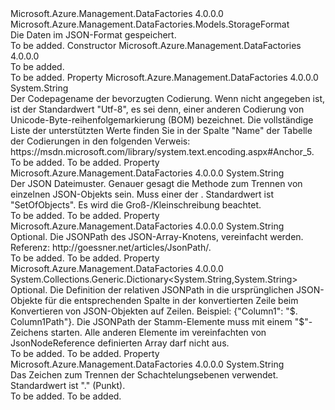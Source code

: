 <Type Name="JsonFormat" FullName="Microsoft.Azure.Management.DataFactories.Models.JsonFormat">
  <TypeSignature Language="C#" Value="public class JsonFormat : Microsoft.Azure.Management.DataFactories.Models.StorageFormat" />
  <TypeSignature Language="ILAsm" Value=".class public auto ansi beforefieldinit JsonFormat extends Microsoft.Azure.Management.DataFactories.Models.StorageFormat" />
  <TypeSignature Language="DocId" Value="T:Microsoft.Azure.Management.DataFactories.Models.JsonFormat" />
  <TypeSignature Language="VB.NET" Value="Public Class JsonFormat&#xA;Inherits StorageFormat" />
  <TypeSignature Language="F#" Value="type JsonFormat = class&#xA;    inherit StorageFormat" />
  <AssemblyInfo>
    <AssemblyName>Microsoft.Azure.Management.DataFactories</AssemblyName>
    <AssemblyVersion>4.0.0.0</AssemblyVersion>
  </AssemblyInfo>
  <Base>
    <BaseTypeName>Microsoft.Azure.Management.DataFactories.Models.StorageFormat</BaseTypeName>
  </Base>
  <Interfaces />
  <Docs>
    <summary>
            Die Daten im JSON-Format gespeichert.
            </summary>
    <remarks>To be added.</remarks>
  </Docs>
  <Members>
    <Member MemberName=".ctor">
      <MemberSignature Language="C#" Value="public JsonFormat ();" />
      <MemberSignature Language="ILAsm" Value=".method public hidebysig specialname rtspecialname instance void .ctor() cil managed" />
      <MemberSignature Language="DocId" Value="M:Microsoft.Azure.Management.DataFactories.Models.JsonFormat.#ctor" />
      <MemberSignature Language="VB.NET" Value="Public Sub New ()" />
      <MemberType>Constructor</MemberType>
      <AssemblyInfo>
        <AssemblyName>Microsoft.Azure.Management.DataFactories</AssemblyName>
        <AssemblyVersion>4.0.0.0</AssemblyVersion>
      </AssemblyInfo>
      <Parameters />
      <Docs>
        <summary>To be added.</summary>
        <remarks>To be added.</remarks>
      </Docs>
    </Member>
    <Member MemberName="EncodingName">
      <MemberSignature Language="C#" Value="public string EncodingName { get; set; }" />
      <MemberSignature Language="ILAsm" Value=".property instance string EncodingName" />
      <MemberSignature Language="DocId" Value="P:Microsoft.Azure.Management.DataFactories.Models.JsonFormat.EncodingName" />
      <MemberSignature Language="VB.NET" Value="Public Property EncodingName As String" />
      <MemberSignature Language="F#" Value="member this.EncodingName : string with get, set" Usage="Microsoft.Azure.Management.DataFactories.Models.JsonFormat.EncodingName" />
      <MemberType>Property</MemberType>
      <AssemblyInfo>
        <AssemblyName>Microsoft.Azure.Management.DataFactories</AssemblyName>
        <AssemblyVersion>4.0.0.0</AssemblyVersion>
      </AssemblyInfo>
      <ReturnValue>
        <ReturnType>System.String</ReturnType>
      </ReturnValue>
      <Docs>
        <summary>
            Der Codepagename der bevorzugten Codierung. Wenn nicht angegeben ist, ist der Standardwert "Utf-8", es sei denn, einer anderen Codierung von Unicode-Byte-reihenfolgemarkierung (BOM) bezeichnet. Die vollständige Liste der unterstützten Werte finden Sie in der Spalte "Name" der Tabelle der Codierungen in den folgenden Verweis: https://msdn.microsoft.com/library/system.text.encoding.aspx#Anchor_5.
            </summary>
        <value>To be added.</value>
        <remarks>To be added.</remarks>
      </Docs>
    </Member>
    <Member MemberName="FilePattern">
      <MemberSignature Language="C#" Value="public string FilePattern { get; set; }" />
      <MemberSignature Language="ILAsm" Value=".property instance string FilePattern" />
      <MemberSignature Language="DocId" Value="P:Microsoft.Azure.Management.DataFactories.Models.JsonFormat.FilePattern" />
      <MemberSignature Language="VB.NET" Value="Public Property FilePattern As String" />
      <MemberSignature Language="F#" Value="member this.FilePattern : string with get, set" Usage="Microsoft.Azure.Management.DataFactories.Models.JsonFormat.FilePattern" />
      <MemberType>Property</MemberType>
      <AssemblyInfo>
        <AssemblyName>Microsoft.Azure.Management.DataFactories</AssemblyName>
        <AssemblyVersion>4.0.0.0</AssemblyVersion>
      </AssemblyInfo>
      <ReturnValue>
        <ReturnType>System.String</ReturnType>
      </ReturnValue>
      <Docs>
        <summary>
            Der JSON Dateimuster. Genauer gesagt die Methode zum Trennen von einzelnen JSON-Objekts sein. Muss einer der <see cref="T:Microsoft.Azure.Management.DataFactories.Models.JsonFormatFilePattern" />.
            Standardwert ist "SetOfObjects".
            Es wird die Groß-/Kleinschreibung beachtet.
            </summary>
        <value>To be added.</value>
        <remarks>To be added.</remarks>
      </Docs>
    </Member>
    <Member MemberName="JsonNodeReference">
      <MemberSignature Language="C#" Value="public string JsonNodeReference { get; set; }" />
      <MemberSignature Language="ILAsm" Value=".property instance string JsonNodeReference" />
      <MemberSignature Language="DocId" Value="P:Microsoft.Azure.Management.DataFactories.Models.JsonFormat.JsonNodeReference" />
      <MemberSignature Language="VB.NET" Value="Public Property JsonNodeReference As String" />
      <MemberSignature Language="F#" Value="member this.JsonNodeReference : string with get, set" Usage="Microsoft.Azure.Management.DataFactories.Models.JsonFormat.JsonNodeReference" />
      <MemberType>Property</MemberType>
      <AssemblyInfo>
        <AssemblyName>Microsoft.Azure.Management.DataFactories</AssemblyName>
        <AssemblyVersion>4.0.0.0</AssemblyVersion>
      </AssemblyInfo>
      <ReturnValue>
        <ReturnType>System.String</ReturnType>
      </ReturnValue>
      <Docs>
        <summary>
            Optional. Die JSONPath des JSON-Array-Knotens, vereinfacht werden. Referenz: http://goessner.net/articles/JsonPath/.
            </summary>
        <value>To be added.</value>
        <remarks>To be added.</remarks>
      </Docs>
    </Member>
    <Member MemberName="JsonPathDefinition">
      <MemberSignature Language="C#" Value="public System.Collections.Generic.Dictionary&lt;string,string&gt; JsonPathDefinition { get; set; }" />
      <MemberSignature Language="ILAsm" Value=".property instance class System.Collections.Generic.Dictionary`2&lt;string, string&gt; JsonPathDefinition" />
      <MemberSignature Language="DocId" Value="P:Microsoft.Azure.Management.DataFactories.Models.JsonFormat.JsonPathDefinition" />
      <MemberSignature Language="VB.NET" Value="Public Property JsonPathDefinition As Dictionary(Of String, String)" />
      <MemberSignature Language="F#" Value="member this.JsonPathDefinition : System.Collections.Generic.Dictionary&lt;string, string&gt; with get, set" Usage="Microsoft.Azure.Management.DataFactories.Models.JsonFormat.JsonPathDefinition" />
      <MemberType>Property</MemberType>
      <AssemblyInfo>
        <AssemblyName>Microsoft.Azure.Management.DataFactories</AssemblyName>
        <AssemblyVersion>4.0.0.0</AssemblyVersion>
      </AssemblyInfo>
      <ReturnValue>
        <ReturnType>System.Collections.Generic.Dictionary&lt;System.String,System.String&gt;</ReturnType>
      </ReturnValue>
      <Docs>
        <summary>
            Optional. Die Definition der relativen JSONPath in die ursprünglichen JSON-Objekte für die entsprechenden Spalte in der konvertierten Zeile beim Konvertieren von JSON-Objekten auf Zeilen. Beispiel: {"Column1": "$. Column1Path"}. Die JSONPath der Stamm-Elemente muss mit einem "$"-Zeichens starten. Alle anderen Elemente im vereinfachten von JsonNodeReference definierten Array darf nicht aus.
            </summary>
        <value>To be added.</value>
        <remarks>To be added.</remarks>
      </Docs>
    </Member>
    <Member MemberName="NestingSeparator">
      <MemberSignature Language="C#" Value="public string NestingSeparator { get; set; }" />
      <MemberSignature Language="ILAsm" Value=".property instance string NestingSeparator" />
      <MemberSignature Language="DocId" Value="P:Microsoft.Azure.Management.DataFactories.Models.JsonFormat.NestingSeparator" />
      <MemberSignature Language="VB.NET" Value="Public Property NestingSeparator As String" />
      <MemberSignature Language="F#" Value="member this.NestingSeparator : string with get, set" Usage="Microsoft.Azure.Management.DataFactories.Models.JsonFormat.NestingSeparator" />
      <MemberType>Property</MemberType>
      <AssemblyInfo>
        <AssemblyName>Microsoft.Azure.Management.DataFactories</AssemblyName>
        <AssemblyVersion>4.0.0.0</AssemblyVersion>
      </AssemblyInfo>
      <ReturnValue>
        <ReturnType>System.String</ReturnType>
      </ReturnValue>
      <Docs>
        <summary>
            Das Zeichen zum Trennen der Schachtelungsebenen verwendet. Standardwert ist "." (Punkt). 
            </summary>
        <value>To be added.</value>
        <remarks>To be added.</remarks>
      </Docs>
    </Member>
  </Members>
</Type>